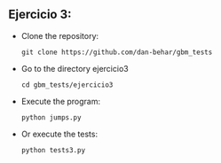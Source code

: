 ## Ejercicio 3: 
- Clone the repository:
  ```
  git clone https://github.com/dan-behar/gbm_tests
  ```
- Go to the directory ejercicio3
  ```
  cd gbm_tests/ejercicio3
  ```
- Execute the program:
  ```
  python jumps.py
  ```
- Or execute the tests:
  ```
  python tests3.py
  ```